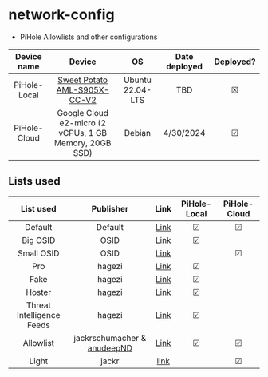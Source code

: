 # network-config
* PiHole Allowlists and other configurations

|Device name|Device|OS|Date deployed|Deployed?|
|:--------:|:--------:|:-----:|:-----:|:-----:|
|PiHole-Local|[Sweet Potato AML-S905X-CC-V2](https://libre.computer/products/aml-s905x-cc-v2/)|Ubuntu 22.04-LTS|TBD|&#9746;|
|PiHole-Cloud|Google Cloud e2-micro (2 vCPUs, 1 GB Memory, 20GB SSD)|Debian|4/30/2024|&#x2611;|


## Lists used
|List used|Publisher|Link|PiHole-Local|PiHole-Cloud|
|:--------:|:--------:|:-----:|:-----:|:-----:|
|Default|Default|[Link](https://raw.githubusercontent.com/StevenBlack/hosts/master/hosts)|&#x2611;|&#x2611;
|Big OSID|OSID|[Link](https://big.oisd.nl)|&#x2611;
|Small OSID|OSID|[Link](https://small.oisd.nl)||&#x2611;
|Pro|hagezi|[Link](https://raw.githubusercontent.com/hagezi/dns-blocklists/main/domains/pro.txt)|&#x2611;
|Fake|hagezi|[Link](https://raw.githubusercontent.com/hagezi/dns-blocklists/main/adblock/fake.txt)|&#x2611;
|Hoster|hagezi|[Link](https://raw.githubusercontent.com/hagezi/dns-blocklists/main/adblock/hoster.txt)|&#x2611;
|Threat Intelligence Feeds|hagezi|[Link](https://raw.githubusercontent.com/hagezi/dns-blocklists/main/domains/tif.txt)|&#x2611;
|Allowlist|jackrschumacher & [anudeepND](https://raw.githubusercontent.com/anudeepND/whitelist/refs/heads/master/domains/whitelist.txt)|[Link](https://raw.githubusercontent.com/jackrschumacher/network-config/refs/heads/main/whitelist/whitelist.txt)|&#x2611;|&#x2611;
|Light|jackr|[link](https://raw.githubusercontent.com/jackrschumacher/network-config/refs/heads/main/blocklist/light.txt)||&#x2611;
